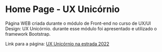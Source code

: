 
<h1>Home Page - UX Unicórnio</h1>

Página WEB criada durante o módulo de Front-end no curso de UX/UI Design: UX Unicórnio.
durante esse módulo foi apresentado e utilizado o framework Bootstrap.

Link para a página: [UX Unicórnio na estrada 2022](https://sam-pace.github.io/ux-unicornio-home-page/)
